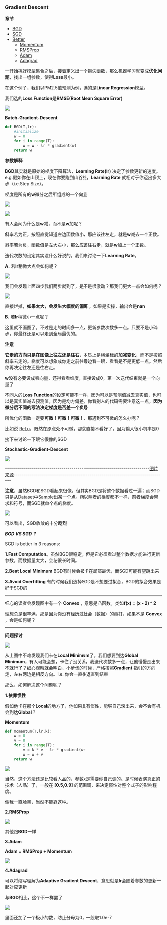 ### Gradient Descent

**章节**
- [BGD](#bgd)
- [SGD](#sgd)
- [Better](#problem)
    - [Momentum](#mom)
    - [RMSProp](#rms)
    - [Adam](#adam)
    - [Adagrad](#adag)

一开始挑好模型集合之后，接着定义出一个损失函数，那么机器学习就变成**优化问题**，找出一组参数，使得**Loss**最小。


在这个例子，我们以PM2.5值预测为例，选的是**Linear Regression**模型。


我们选的**Loss Function**是**RMSE(Root Mean Square Error)**

![](https://github.com/sherlcok314159/ML/blob/main/Images/root_mean_square_error.png)

**<div id='bgd'>Batch-Gradient-Descent</div>**


```python
def BGD(T,lr):
    #initialize 
    w = 0
    for i in range(T):
        w = w - lr * gradient(w)
    return w
```
**参数解释**
<!-- **** -->
**BGD**其实就是原始的梯度下降算法，**Learning Rate(lr)** 决定了参数更新的速度。e.g.假如你在山顶上，现在你要跑到山谷处，**Learning Rate** 就相对于你迈出多大步（i.e.Step Size）。

梯度是所有的**w**微分之后所组成的一个向量

![](https://github.com/sherlcok314159/ML/blob/main/Images/gradient.png)

![](https://github.com/sherlcok314159/ML/blob/main/Images/gd_0.png)


有人会问为什么是**w**减，而不是**w**加呢？

斜率若为正，按照直觉知道左边函数值小，那应该往左走，就是**w**减去一个正数。

斜率若为负，函数值是左大右小，那么应该往右走，就是**w**加上一个正数。


迭代次数的设定其实没什么好说的。我们来讨论一下**Learning Rate**。

**A.** 若**lr**稍微大点会如何呢？

![](https://github.com/sherlcok314159/ML/blob/main/Images/gd_1.png)

我们会发现上面四步我们两步就到了，是不是很激动？那我们更大一点会如何呢？

![](https://github.com/sherlcok314159/ML/blob/main/Images/gd_2.png)

直接烂掉，**如果太大，会发生大幅度的偏离** ，如果是实操，输出会是**nan**

**B.** 若**lr**稍微小一点呢？

这里就不画图了。不过是走的时间多一点，更新参数次数多一点。只要不是小碎步，你最终还是可以走到全局最优的。


**注意**

**它走的方向只是在图像上往左还是往右**，本质上是横坐标的**加减变化**，而不是按照斜率去走的。梯度可以想象成你走之前往旁边看一眼，看看是不是更低一点。然后你再决定往左还是往右走。 

**w**没有必要设成零向量，还得看看维度，直接设成0，第一次迭代结束就是一个向量了

不同人的**Loss Function**的设定可能不一样，因为可以是预测值减去真实值，也可以是真实值减去预测值，因为是均方偏差。你看别人的代码需要注意这一点，**因为微分后不同的写法决定梯度是否差一个负号**

所优化的函数一定要**可微！可微！可微！**，那遇到不可微的怎么办呢？

比如说 [ReLu](../NN/activation.md)，既然在原点处不可微，那就直接不看好了，因为输入很小机率是0

接下来讨论一下跟它很像的SGD

**<div id='sgd'>Stochastic-Gradient-Descent</div>**

![](https://github.com/sherlcok314159/ML/blob/main/Images/sgd.png)

------------------------------------------------------------------------[图片来源](https://openlearninglibrary.mit.edu/courses/course-v1:MITx+6.036+1T2019/courseware/Week4/gradient_descent/?activate_block_id=block-v1%3AMITx%2B6.036%2B1T2019%2Btype%40sequential%2Bblock%40gradient_descent)----------------------------------------------------------------------------

**注意**，虽然BGD和SGD看起来很像，但其实BGD是将整个数据看过一遍；而SGD只是从Dataset中Sample出某一个点。所以两者的梯度都不一样，前者梯度会带求和符号，而SGD就单个点的梯度。

![](https://github.com/sherlcok314159/ML/blob/main/Images/sgd_2.png)

可以看出，SGD收敛的十分**剧烈**

***BGD VS SGD？***

SGD is better in 3 reasons:

**1.Fast Computation**。虽然BGD很稳定，但是它必须看过整个数据才能进行更新参数，而数据量太大，会花很长时间。

**2.Beat Local Minimum** BGD有时候会被卡在局部最优，而SGD可能有望跳出来

**3.Avoid Overfitting** 有的时候我们选择SGD是不想要过拟合，BGD的拟合效果是好于SGD的

****

细心的读者会发现图中有一个 **Convex** ，意思是凸函数。类如**f(x) = (x - 2) ^ 2**

理想总是很丰满，那是因为你没有经历过社会（数据）的毒打，如果不是 **Convex** ，会是如何呢？

****

**<div id='better'>问题探讨</div>**

![](https://github.com/sherlcok314159/ML/blob/main/Images/gd.png)

从上图中不难发现我们卡在**Local Minimum**了，我们想要到达**Global Minimum**，有人可能会想，卡住了没关系，我迭代次数多一点，让他慢慢走出来不就行了？细心观察就会明白，小步伐的时候，严格按照**Gradient** 指引的方向走，左右两边是相反方向。i.e. 你会一直往返直到结束

那么，如何解决这个问题呢？

**1.依靠惯性**

假如他卡在那个**Local**的地方了，他如果具有惯性，能够自己滚出来，会不会有机会到达**Global**？

**<div id='mom'>Momentum</div>**

```python
def momentum(T,lr,k):
    w = 0
    v = 0
    for i in range(T):
        v = k * v - lr * gradient(w)
        w = w + v
    return w 
```



![](https://github.com/sherlcok314159/ML/blob/main/Images/momentum.png)

当然，这个方法还是比较看人品的，参数**k**是需要你自己调的。是时候表演真正的技术（人品）了，一般在 **[0.5,0.9]** 的范围调，来决定惯性对整个式子的影响程度。

像我一直脸黑，当然不能靠这种。

**<div id='rms'>2.RMSProp</div>**

![](https://github.com/sherlcok314159/ML/blob/main/Images/rmsprop.png)

其他跟**BGD**一样

**<div id='adam'>3.Adam</div>**


**Adam = RMSProp + Momentum**

![](https://github.com/sherlcok314159/ML/blob/main/Images/adam.png)


**4.Adagrad**

可以将缩写理解为**Adaptive Gradient Descent**，意思就是**lr**会随着参数的更新一起对应更新

与**BGD**相比，这个不一样罢了

![](https://github.com/sherlcok314159/ML/blob/main/Images/adagrad.png)

里面还加了一个极小的数，防止分母为0，一般取1.0e-7




